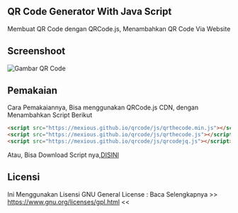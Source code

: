## QR Code Generator With Java Script

Membuat QR Code dengan QRCode.js, Menambahkan QR Code Via Website

## Screenshoot

![Gambar QR Code](https://mexious.github.io/qrcode/js.png)

## Pemakaian

Cara Pemakaiannya, Bisa menggunakan QRCode.js CDN, dengan Menambahkan Script Berikut

```html
<script src="https://mexious.github.io/qrcode/js/qrthecode.min.js"></script>
<script src="https://mexious.github.io/qrcode/js/qrthecode.js"></script>
<script src="https://mexious.github.io/qrcode/js/qrcodejq.js"></script>
```

Atau, Bisa Download Script nya,<a href="https://github.com/mexious/qrcode/archive/master.zip">DISINI</a>

## Licensi

Ini Menggunakan Lisensi GNU General License : Baca Selengkapnya >> https://www.gnu.org/licenses/gpl.html <<
